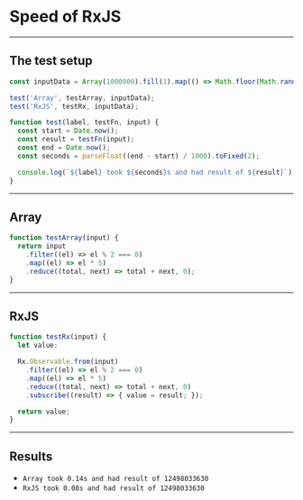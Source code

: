 # Speed of RxJS

---

## The test setup

```ts
const inputData = Array(1000000).fill(1).map(() => Math.floor(Math.random() * 10000));

test('Array', testArray, inputData);
test('RxJS', testRx, inputData);

function test(label, testFn, input) {
  const start = Date.now();
  const result = testFn(input);
  const end = Date.now();
  const seconds = parseFloat((end - start) / 1000).toFixed(2);

  console.log(`${label} took ${seconds}s and had result of ${result}`);
}
```

---

## Array

```ts
function testArray(input) {
  return input
    .filter((el) => el % 2 === 0)
    .map((el) => el * 5)
    .reduce((total, next) => total + next, 0);
}
```

---

## RxJS

```ts
function testRx(input) {
  let value;

  Rx.Observable.from(input)
    .filter((el) => el % 2 === 0)
    .map((el) => el * 5)
    .reduce((total, next) => total + next, 0)
    .subscribe((result) => { value = result; });

  return value;
}
```

---

## Results

- `Array took 0.14s and had result of 12498033630`
- `RxJS took 0.08s and had result of 12498033630`